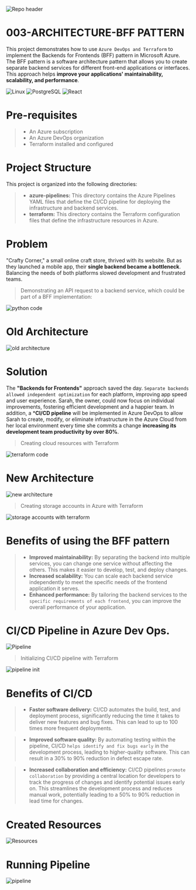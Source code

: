 ![Repo header](https://github.com/AleMorales9011/Entendendo-na-Pratica-a-Cultura-DevOps-com-Azure-DevOps/blob/120f2225812e22f00b136ec06b5b625668ad4daa/Repo%20header.jpg)
# 003-ARCHITECTURE-BFF PATTERN 
This project demonstrates how to use `Azure DevOps and Terraform` to implement the Backends for Frontends (BFF) pattern in Microsoft Azure. The BFF pattern is a software architecture pattern that allows you to create separate backend services for different front-end applications or interfaces. This approach helps **improve your applications' maintainability, scalability, and performance**. 

![Linux](https://img.shields.io/badge/Linux-000?style=for-the-badge&logo=linux&logoColor=FF00F6&color:FFF)
![PostgreSQL](https://img.shields.io/badge/PostgreSQL-000?style=for-the-badge&logo=postgresql&logoColor=FF00F6&color:FFF)
![React](https://img.shields.io/badge/React-20232A?style=for-the-badge&logo=react&logoColor=FF00F6&color:FFF)

# Pre-requisites
>- An Azure subscription
>- An Azure DevOps organization
>- Terraform installed and configured

# Project Structure
This project is organized into the following directories:

>- **azure-pipelines:** This directory contains the Azure Pipelines YAML files that define the CI/CD pipeline for deploying the infrastructure and backend services.
>- **terraform:** This directory contains the Terraform configuration files that define the infrastructure resources in Azure.

# Problem
"Crafty Corner," a small online craft store, thrived with its website. But as they launched a mobile app, their **single backend became a bottleneck**. Balancing the needs of both platforms slowed development and frustrated teams.


>Demonstrating an API request to a backend service, which could be part of a BFF implementation:

![python code](https://github.com/AleMorales9011/Entendendo-na-Pratica-a-Cultura-DevOps-com-Azure-DevOps/blob/ad87f3320cc36d2140e2bf61e567f696dca749e0/python%20code.jpg)

# Old Architecture
![old architecture](https://github.com/AleMorales9011/Entendendo-na-Pratica-a-Cultura-DevOps-com-Azure-DevOps/blob/120f2225812e22f00b136ec06b5b625668ad4daa/old%20architechture.png)

# Solution
The **"Backends for Frontends"** approach saved the day. `Separate backends allowed independent optimization` for each platform, improving app speed and user experience. Sarah, the owner, could now focus on individual improvements, fostering efficient development and a happier team. In addition, a ***CI/CD pipeline** will be implemented in Azure DevOps to allow Sarah to create, modify, or eliminate infrastructure in the Azure Cloud from her local environment every time she commits a change **increasing its development team productivity by over 80%**.

>Creating cloud resources with Terraform


![terraform code](https://github.com/AleMorales9011/Entendendo-na-Pratica-a-Cultura-DevOps-com-Azure-DevOps/blob/a06788098dbdf544d83dc2a92eb1171325536c92/resource%20group%20with%20terraform.jpg)
# New Architecture
![new architecture](https://github.com/AleMorales9011/Entendendo-na-Pratica-a-Cultura-DevOps-com-Azure-DevOps/blob/120f2225812e22f00b136ec06b5b625668ad4daa/new%20architechture.png)

>Creating storage accounts in Azure with Terraform

![storage accounts with terraform](https://github.com/AleMorales9011/Entendendo-na-Pratica-a-Cultura-DevOps-com-Azure-DevOps/blob/bed83074fe1931c1ec6995a2af6149e34ae3a492/storage%20accounts%20witth%20terraform.jpg)

# Benefits of using the BFF pattern
>- **Improved maintainability:** By separating the backend into multiple services, you can change one service without affecting the others. This makes it easier to develop, test, and deploy changes.
>- **Increased scalability:** You can scale each backend service independently to meet the specific needs of the frontend application it serves.
>- **Enhanced performance:** By tailoring the backend services to the `specific requirements of each frontend`, you can improve the overall performance of your application. 

#  CI/CD Pipeline in Azure Dev Ops.
![Pipeline](https://github.com/AleMorales9011/Entendendo-na-Pratica-a-Cultura-DevOps-com-Azure-DevOps/blob/120f2225812e22f00b136ec06b5b625668ad4daa/Backend%20for%20Fronteds%20model.png)

>Initializing CI/CD pipeline with Terraform

![pipeline init](https://github.com/AleMorales9011/Entendendo-na-Pratica-a-Cultura-DevOps-com-Azure-DevOps/blob/0bda46320218fa3a2e28934cc13377a131ea86bd/Pipeline%20init.jpg)

# Benefits of CI/CD
>- **Faster software delivery:** CI/CD automates the build, test, and deployment process, significantly reducing the time it takes to deliver new features and bug fixes. This can lead to up to 100 times more frequent deployments.

>- **Improved software quality:** By automating testing within the pipeline, CI/CD `helps identify and fix bugs early` in the development process, leading to higher-quality software. This can result in a 30% to 90% reduction in defect escape rate.

>- **Increased collaboration and efficiency:** CI/CD pipelines `promote collaboration` by providing a central location for developers to track the progress of changes and identify potential issues early on. This streamlines the development process and reduces manual work, potentially leading to a 50% to 90% reduction in lead time for changes.

# Created Resources
![Resources](https://github.com/AleMorales9011/Entendendo-na-Pratica-a-Cultura-DevOps-com-Azure-DevOps/blob/120f2225812e22f00b136ec06b5b625668ad4daa/Resources%20created.jpg)

# Running Pipeline
![pipeline](https://github.com/AleMorales9011/Entendendo-na-Pratica-a-Cultura-DevOps-com-Azure-DevOps/blob/120f2225812e22f00b136ec06b5b625668ad4daa/Pipeline%20Success.jpg)





